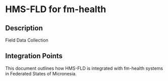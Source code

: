 # HMS-FLD for fm-health

## Description

Field Data Collection

## Integration Points

This document outlines how HMS-FLD is integrated with fm-health systems in Federated States of Micronesia.

